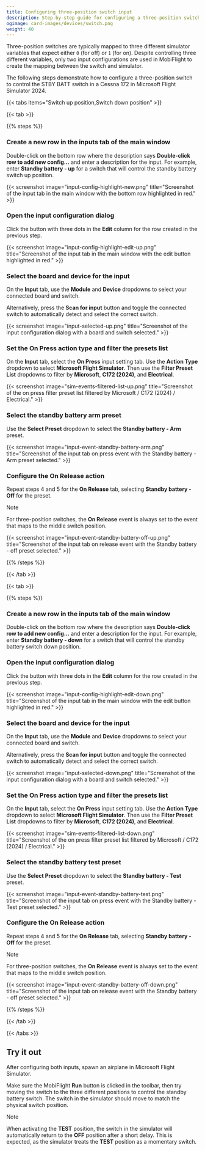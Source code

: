 ```yaml
---
title: Configuring three-position switch input
description: Step-by-step guide for configuring a three-position switch as an input in MobiFlight.
ogimage: card-images/devices/switch.png
weight: 40
---
```


<!-- Because tabs are used in this document the headings across tabs are duplicate. Disable the markdownlint -->
<!-- warning for those headings. -->
<!-- markdownlint-disable MD024 -->

Three-position switches are typically mapped to three different simulator variables that expect either `0` (for off) or `1` (for on). Despite controlling three different variables, only two input configurations are used in MobiFlight to create the mapping between the switch and simulator.

The following steps demonstrate how to configure a three-position switch to control the STBY BATT switch in a Cessna 172 in Microsoft Flight Simulator 2024.

{{< tabs items="Switch up position,Switch down position" >}}

{{< tab >}}

{{% steps %}}

### Create a new row in the inputs tab of the main window

Double-click on the bottom row where the description says **Double-click row to add new config...** and enter a description for the input. For example, enter **Standby battery - up** for a switch that will control the standby battery switch up position.

{{< screenshot image="input-config-highlight-new.png" title="Screenshot of the input tab in the main window with the bottom row highlighted in red." >}}

### Open the input configuration dialog

Click the button with three dots in the **Edit** column for the row created in the previous step.

{{< screenshot image="input-config-highlight-edit-up.png" title="Screenshot of the input tab in the main window with the edit button highlighted in red." >}}

### Select the board and device for the input

On the **Input** tab, use the **Module** and **Device** dropdowns to select your connected board and switch.

Alternatively, press the **Scan for input** button and toggle the connected switch to automatically detect and select the correct switch.

{{< screenshot image="input-selected-up.png" title="Screenshot of the input configuration dialog with a board and switch selected." >}}

### Set the On Press action type and filter the presets list

On the **Input** tab, select the **On Press** input setting tab. Use the **Action Type** dropdown to select **Microsoft Flight Simulator**. Then use the **Filter Preset List** dropdowns to filter by **Microsoft**, **C172 (2024)**, and **Electrical**.

{{< screenshot image="sim-events-filtered-list-up.png" title="Screenshot of the on press filter preset list filtered by Microsoft / C172 (2024) / Electrical." >}}

### Select the standby battery arm preset

Use the **Select Preset** dropdown to select the **Standby battery - Arm** preset.

{{< screenshot image="input-event-standby-battery-arm.png" title="Screenshot of the input tab on press event with the Standby battery - Arm preset selected." >}}

### Configure the On Release action

Repeat steps 4 and 5 for the **On Release** tab, selecting **Standby battery - Off** for the preset.

> [!NOTE]
> For three-position switches, the **On Release** event is always set to the event that maps to the middle switch position.

{{< screenshot image="input-event-standby-battery-off-up.png" title="Screenshot of the input tab on release event with the Standby battery - off preset selected." >}}

{{% /steps %}}

{{< /tab >}}

{{< tab >}}

{{% steps %}}

### Create a new row in the inputs tab of the main window
Double-click on the bottom row where the description says **Double-click row to add new config...** and enter a description for the input. For example, enter **Standby battery - down** for a switch that will control the standby battery switch down position.
### Open the input configuration dialog

Click the button with three dots in the **Edit** column for the row created in the previous step.

{{< screenshot image="input-config-highlight-edit-down.png" title="Screenshot of the input tab in the main window with the edit button highlighted in red." >}}

### Select the board and device for the input

On the **Input** tab, use the **Module** and **Device** dropdowns to select your connected board and switch.

Alternatively, press the **Scan for input** button and toggle the connected switch to automatically detect and select the correct switch.

{{< screenshot image="input-selected-down.png" title="Screenshot of the input configuration dialog with a board and switch selected." >}}

### Set the On Press action type and filter the presets list

On the **Input** tab, select the **On Press** input setting tab. Use the **Action Type** dropdown to select **Microsoft Flight Simulator**. Then use the **Filter Preset List** dropdowns to filter by **Microsoft**, **C172 (2024)**, and **Electrical**.

{{< screenshot image="sim-events-filtered-list-down.png" title="Screenshot of the on press filter preset list filtered by Microsoft / C172 (2024) / Electrical." >}}

### Select the standby battery test preset

Use the **Select Preset** dropdown to select the **Standby battery - Test** preset.

{{< screenshot image="input-event-standby-battery-test.png" title="Screenshot of the input tab on press event with the Standby battery - Test preset selected." >}}

### Configure the On Release action

Repeat steps 4 and 5 for the **On Release** tab, selecting **Standby battery - Off** for the preset.

> [!NOTE]
> For three-position switches, the **On Release** event is always set to the event that maps to the middle switch position.

{{< screenshot image="input-event-standby-battery-off-down.png" title="Screenshot of the input tab on release event with the Standby battery - off preset selected." >}}

{{% /steps %}}

{{< /tab >}}

{{< /tabs >}}

## Try it out

After configuring both inputs, spawn an airplane in Microsoft Flight Simulator.

Make sure the MobiFlight **Run** button is clicked in the toolbar, then try moving the switch to the three different positions to control the standby battery switch. The switch in the simulator should move to match the physical switch position.

> [!NOTE]
> When activating the **TEST** position, the switch in the simulator will automatically return to the **OFF** position after a short delay. This is expected, as the simulator treats the **TEST** position as a momentary switch.
